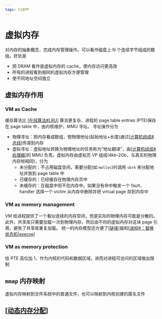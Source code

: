 ```yaml
---
tags: CSAPP
---
```


# 虚拟内存

对内存的抽象概念，完成内存管理操作。可以看作磁盘上 N 个连续字节组成的数组。好处是

- 把 DRAM 看作是虚拟内存的 cache，使内存访问更高效
- 所有的进程看到相同的虚拟内存方便管理
- 使不同地址空间独立

## 虚拟内存作用

### VM as Cache

缓存算法比 [[在线算法#LRU]] 算法更复杂，进程的 page table entries (PTE)保存在 page table 中，由内核维护，MMU 寻址。
寻址操作分为

- 物理寻址：把内存看成数组，按物理地址(起始地址+长度)通过[[计算机组成#总线]]传递到内存
- 虚拟寻址：虚拟地址转换为物理地址的任务称为“地址翻译”，由[[计算机组成#处理器]]的 MMU 负责。虚拟内存由虚拟页 VP 组成(4kb-2Gb，与真实的物理内存帧相同)，分为
  - 未分配的：不占用磁盘空间，需要分配(如 `malloc`)时调用 `sbrk` 来分配地址并放到 page table 中
  - 已缓存的：已经缓存在物理内存页中
  - 未缓存的：在磁盘中但不在内存中。如果没有命中触发一个 fault，handler 选择一个 victim 从内存中删除并把 virtual page 存到内存中

### VM as memory management

VM 给进程提供了一个看似连续的内存空间，但是实际的物理内存可能是分散的。
此外，共享库只需要加载一次到物理内存，然后由不同的虚拟内存对这块 page 引用，避免了共享库重复加载。
统一的内存模型还方便了[[链接]]器和[[进程#：替换状态机|execve]]

### VM as memory protection

给 PTE 高位加 1，作为内核的代码和数据区域，进而对进程可访问的区域做出限制

## `mmap` 内存映射

虚拟内存映射到文件系统中的普通文件，也可以映射到内核创建的匿名文件

## [[动态内存分配]]

[//begin]: # "Autogenerated link references for markdown compatibility"
[在线算法#LRU]: ../../algorithm/algorithms/在线算法.md "在线算法"
[计算机组成#总线]: ../计算机组成/计算机组成.md "计算机组成"
[计算机组成#处理器]: ../计算机组成/计算机组成.md "计算机组成"
[链接]: ../程序的结构/链接.md "链接"
[进程#：替换状态机|execve]: <../../operating system/虚拟化/进程.md> "进程"
[动态内存分配]: 动态内存分配.md "动态内存分配"
[//end]: # "Autogenerated link references"
